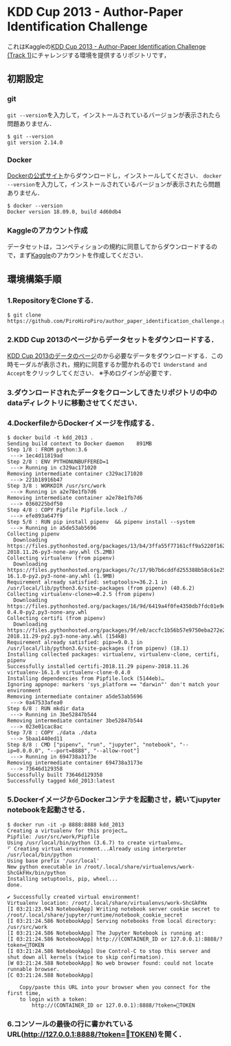# KDD Cup 2013 - Author-Paper Identification Challenge
これはKaggleの[KDD Cup 2013 - Author-Paper Identification Challenge (Track 1)](https://www.kaggle.com/c/kdd-cup-2013-author-paper-identification-challenge/)にチャレンジする環境を提供するリポジトリです，

## 初期設定
### git
`git --version`を入力して，インストールされているバージョンが表示されたら問題ありません．

```
$ git --version
git version 2.14.0
```

### Docker
[Dockerの公式サイト](https://www.docker.com/get-started)からダウンロードし，インストールしてください．
`docker --version`を入力して，インストールされているバージョンが表示されたら問題ありません．

```
$ docker --version
Docker version 18.09.0, build 4d60db4
```

### Kaggleのアカウント作成
データセットは，コンペティションの規約に同意してからダウンロードするので，まず[Kaggle](https://www.kaggle.com/)のアカウントを作成してください．

## 環境構築手順
### 1.RepositoryをCloneする.
```
$ git clone https://github.com/PiroHiroPiro/author_paper_identification_challenge.git
```
### 2.KDD Cup 2013のページからデータセットをダウンロードする．
[KDD Cup 2013のデータのページ](https://www.kaggle.com/c/kdd-cup-2013-author-paper-identification-challenge/data)のから必要なデータをダウンロードする．この時モーダルが表示され，規約に同意するか聞かれるので`I Understand and Accept`をクリックしてください．
※予めログインが必要です．

### 3.ダウンロードされたデータをクローンしてきたリポジトリの中のdataディレクトリに移動させてください．

### 4.DockerfileからDockerイメージを作成する．
```
$ docker build -t kdd_2013 .
Sending build context to Docker daemon    891MB
Step 1/8 : FROM python:3.6
 ---> 1ec4d11819ad
Step 2/8 : ENV PYTHONUNBUFFERED=1
 ---> Running in c329ac171020
Removing intermediate container c329ac171020
 ---> 221b18916b47
Step 3/8 : WORKDIR /usr/src/work
 ---> Running in a2e78e1fb7d6
Removing intermediate container a2e78e1fb7d6
 ---> 0360225bdf50
Step 4/8 : COPY Pipfile Pipfile.lock ./
 ---> efe893a647f9
Step 5/8 : RUN pip install pipenv  && pipenv install --system
 ---> Running in a5de53ab5696
Collecting pipenv
  Downloading https://files.pythonhosted.org/packages/13/b4/3ffa55f77161cff9a5220f162670f7c5eb00df52e00939e203f601b0f579/pipenv-2018.11.26-py3-none-any.whl (5.2MB)
Collecting virtualenv (from pipenv)
  Downloading https://files.pythonhosted.org/packages/7c/17/9b7b6cddfd255388b58c61e25b091047f6814183e1d63741c8df8dcd65a2/virtualenv-16.1.0-py2.py3-none-any.whl (1.9MB)
Requirement already satisfied: setuptools>=36.2.1 in /usr/local/lib/python3.6/site-packages (from pipenv) (40.6.2)
Collecting virtualenv-clone>=0.2.5 (from pipenv)
  Downloading https://files.pythonhosted.org/packages/16/9d/6419a4f0fe4350db7fdc01e9d22e949779b6f2d2650e4884aa8aededc5ae/virtualenv_clone-0.4.0-py2.py3-none-any.whl
Collecting certifi (from pipenv)
  Downloading https://files.pythonhosted.org/packages/9f/e0/accfc1b56b57e9750eba272e24c4dddeac86852c2bebd1236674d7887e8a/certifi-2018.11.29-py2.py3-none-any.whl (154kB)
Requirement already satisfied: pip>=9.0.1 in /usr/local/lib/python3.6/site-packages (from pipenv) (18.1)
Installing collected packages: virtualenv, virtualenv-clone, certifi, pipenv
Successfully installed certifi-2018.11.29 pipenv-2018.11.26 virtualenv-16.1.0 virtualenv-clone-0.4.0
Installing dependencies from Pipfile.lock (5144eb)…
Ignoring appnope: markers 'sys_platform == "darwin"' don't match your environment
Removing intermediate container a5de53ab5696
 ---> 0a47533afea0
Step 6/8 : RUN mkdir data
 ---> Running in 3be52847b544
Removing intermediate container 3be52847b544
 ---> 023e01cac8ac
Step 7/8 : COPY ./data ./data
 ---> 5baa1440ed11
Step 8/8 : CMD ["pipenv", "run", "jupyter", "notebook", "--ip=0.0.0.0", "--port=8888", "--allow-root"]
 ---> Running in 694738a3173e
Removing intermediate container 694738a3173e
 ---> 73646d129358
Successfully built 73646d129358
Successfully tagged kdd_2013:latest
```

### 5.DockerイメージからDockerコンテナを起動させ，続いてjupyter notebookを起動させる．
```
$ docker run -it -p 8888:8888 kdd_2013
Creating a virtualenv for this project…
Pipfile: /usr/src/work/Pipfile
Using /usr/local/bin/python (3.6.7) to create virtualenv…
⠋ Creating virtual environment...Already using interpreter /usr/local/bin/python
Using base prefix '/usr/local'
New python executable in /root/.local/share/virtualenvs/work-ShcGkFHx/bin/python
Installing setuptools, pip, wheel...
done.

✔ Successfully created virtual environment!
Virtualenv location: /root/.local/share/virtualenvs/work-ShcGkFHx
[I 03:21:23.943 NotebookApp] Writing notebook server cookie secret to /root/.local/share/jupyter/runtime/notebook_cookie_secret
[I 03:21:24.586 NotebookApp] Serving notebooks from local directory: /usr/src/work
[I 03:21:24.586 NotebookApp] The Jupyter Notebook is running at:
[I 03:21:24.586 NotebookApp] http://(CONTAINER_ID or 127.0.0.1):8888/?token=TOKEN
[I 03:21:24.586 NotebookApp] Use Control-C to stop this server and shut down all kernels (twice to skip confirmation).
[W 03:21:24.588 NotebookApp] No web browser found: could not locate runnable browser.
[C 03:21:24.588 NotebookApp]

    Copy/paste this URL into your browser when you connect for the first time,
    to login with a token:
        http://(CONTAINER_ID or 127.0.0.1):8888/?token=TOKEN
```

### 6.コンソールの最後の行に書かれているURL(http://127.0.0.1:8888/?token=TOKEN)を開く．
